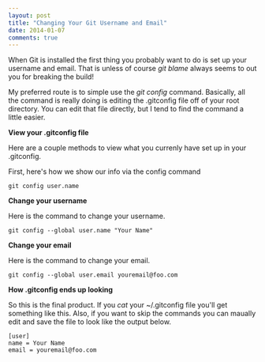 ```yaml
---
layout: post
title: "Changing Your Git Username and Email"
date: 2014-01-07
comments: true
---
```

When Git is installed the first thing you probably want to do is set up your username and email. That is unless of course <!--more-->
*git blame* always seems to out you for breaking the build!  

My preferred route is to simple use the <em>git config</em> command. Basically, all the command is really doing is editing the 
.gitconfig file off of your root directory. You can edit that file directly, but I tend to find the command a little easier.  

**View your .gitconfig file** 

Here are a couple methods to view what you currenly have set up in your .gitconfig.

First, here's how we show our info via the config command

    git config user.name

**Change your username** 

Here is the command to change your username.

    git config --global user.name "Your Name"

**Change your email** 

Here is the command to change your email.

    git config --global user.email youremail@foo.com

**How .gitconfig ends up looking**

So this is the final product. If you <em>cat</em> your ~/.gitconfig file you'll get something like this. Also, if you want to 
skip the commands you can maually edit and save the file to look like the output below.

    [user]
    name = Your Name  
    email = youremail@foo.com  